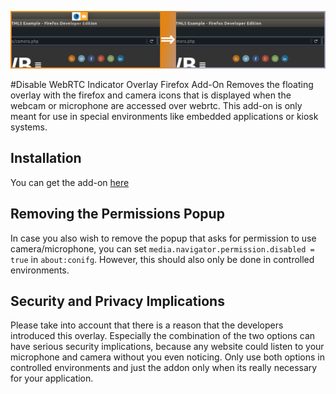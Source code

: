 ![banner](banner.png)

#Disable WebRTC Indicator Overlay Firefox Add-On
Removes the floating overlay with the firefox and camera icons that is displayed when the webcam or microphone are accessed over webrtc. This add-on is only meant for use in special environments like embedded applications or kiosk systems.

## Installation
You can get the add-on [here](https://addons.mozilla.org/en-US/firefox/addon/disable-webrtc-overlay/)

## Removing the Permissions Popup
In case you also wish to remove the popup that asks for permission to use camera/microphone, you can set `media.navigator.permission.disabled = true` in `about:conifg`. However, this should also only be done in controlled environments.

## Security and Privacy Implications
Please take into account that there is a reason that the developers introduced this overlay. Especially the combination of the two options can have serious security implications, because any website could listen to your microphone and camera without you even noticing. Only use both options in controlled environments and just the addon only when its really necessary for your application.

